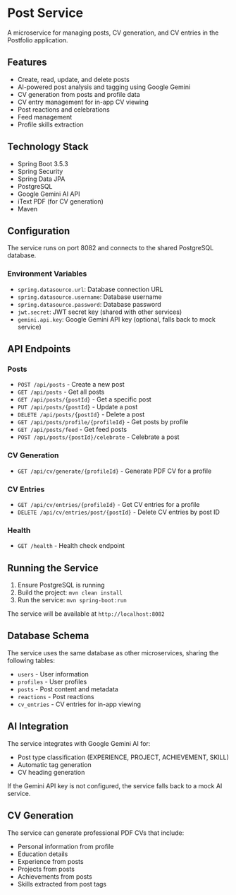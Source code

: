 # Post Service

A microservice for managing posts, CV generation, and CV entries in the Postfolio application.

## Features

- Create, read, update, and delete posts
- AI-powered post analysis and tagging using Google Gemini
- CV generation from posts and profile data
- CV entry management for in-app CV viewing
- Post reactions and celebrations
- Feed management
- Profile skills extraction

## Technology Stack

- Spring Boot 3.5.3
- Spring Security
- Spring Data JPA
- PostgreSQL
- Google Gemini AI API
- iText PDF (for CV generation)
- Maven

## Configuration

The service runs on port 8082 and connects to the shared PostgreSQL database.

### Environment Variables

- `spring.datasource.url`: Database connection URL
- `spring.datasource.username`: Database username
- `spring.datasource.password`: Database password
- `jwt.secret`: JWT secret key (shared with other services)
- `gemini.api.key`: Google Gemini API key (optional, falls back to mock service)

## API Endpoints

### Posts
- `POST /api/posts` - Create a new post
- `GET /api/posts` - Get all posts
- `GET /api/posts/{postId}` - Get a specific post
- `PUT /api/posts/{postId}` - Update a post
- `DELETE /api/posts/{postId}` - Delete a post
- `GET /api/posts/profile/{profileId}` - Get posts by profile
- `GET /api/posts/feed` - Get feed posts
- `POST /api/posts/{postId}/celebrate` - Celebrate a post

### CV Generation
- `GET /api/cv/generate/{profileId}` - Generate PDF CV for a profile

### CV Entries
- `GET /api/cv/entries/{profileId}` - Get CV entries for a profile
- `DELETE /api/cv/entries/post/{postId}` - Delete CV entries by post ID

### Health
- `GET /health` - Health check endpoint

## Running the Service

1. Ensure PostgreSQL is running
2. Build the project: `mvn clean install`
3. Run the service: `mvn spring-boot:run`

The service will be available at `http://localhost:8082`

## Database Schema

The service uses the same database as other microservices, sharing the following tables:
- `users` - User information
- `profiles` - User profiles
- `posts` - Post content and metadata
- `reactions` - Post reactions
- `cv_entries` - CV entries for in-app viewing

## AI Integration

The service integrates with Google Gemini AI for:
- Post type classification (EXPERIENCE, PROJECT, ACHIEVEMENT, SKILL)
- Automatic tag generation
- CV heading generation

If the Gemini API key is not configured, the service falls back to a mock AI service.

## CV Generation

The service can generate professional PDF CVs that include:
- Personal information from profile
- Education details
- Experience from posts
- Projects from posts
- Achievements from posts
- Skills extracted from post tags 